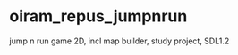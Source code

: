 oiram_repus_jumpnrun
====================

jump n run game 2D, incl map builder, study project, SDL1.2
